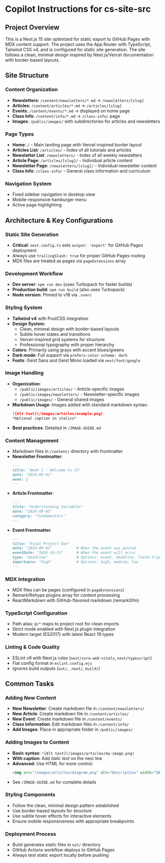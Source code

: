 # Copilot Instructions for cs-site-src

## Project Overview
This is a Next.js 15 site optimized for static export to GitHub Pages with MDX content support. The project uses the App Router with TypeScript, Tailwind CSS v4, and is configured for static site generation. The site follows a clean, minimal design inspired by Next.js/Vercel documentation with border-based layouts.

## Site Structure

### Content Organization
- **Newsletters**: `/content/newsletters/*.md` → `/newsletters/[slug]`
- **Articles**: `/content/articles/*.md` → `/articles/[slug]`
- **Events**: `/content/events/*.md` → displayed on home page
- **Class Info**: `/content/info/*.md` → `/class-info/` page
- **Images**: `/public/images/` with subdirectories for articles and newsletters

### Page Types
- **Home**: `/` - Main landing page with Vercel-inspired border layout
- **Articles List**: `/articles/` - Index of all tutorials and articles
- **Newsletter List**: `/newsletters/` - Index of all weekly newsletters
- **Article Page**: `/articles/[slug]/` - Individual article content
- **Newsletter Page**: `/newsletters/[slug]/` - Individual newsletter content
- **Class Info**: `/class-info/` - General class information and curriculum

### Navigation System
- Fixed sidebar navigation in desktop view
- Mobile-responsive hamburger menu
- Active page highlighting

## Architecture & Key Configurations

### Static Site Generation
- **Critical**: `next.config.ts` sets `output: 'export'` for GitHub Pages deployment
- Always use `trailingSlash: true` for proper GitHub Pages routing
- MDX files are treated as pages via `pageExtensions` array

### Development Workflow
- **Dev server**: `npm run dev` (uses Turbopack for faster builds)
- **Production build**: `npm run build` (also uses Turbopack)
- **Node version**: Pinned to v18 via `.nvmrc`

### Styling System
- **Tailwind v4** with PostCSS integration
- **Design System**:
  - Clean, minimal design with border-based layouts
  - Subtle hover states and transitions
  - Vercel-inspired grid systems for structure
  - Professional typography with proper hierarchy
- **Colors**: Primarily using grays with accent blues/greens
- **Dark mode**: Full support via `prefers-color-scheme: dark`
- **Fonts**: Geist Sans and Geist Mono loaded via `next/font/google`

### Image Handling
- **Organization**:
  - `/public/images/articles/` - Article-specific images
  - `/public/images/newsletters/` - Newsletter-specific images
  - `/public/images/` - General shared images
- **Markdown Usage**: Images added with standard markdown syntax:
  ```markdown
  ![Alt text](/images/articles/example.png)
  *Optional caption in italics*
  ```
- **Best practices**: Detailed in `/IMAGE-GUIDE.md`

### Content Management
- Markdown files in `/content/` directory with frontmatter
- **Newsletter Frontmatter**:
  ```markdown
  ---
  title: "Week 1 - Welcome to CS"
  date: "2024-09-01"
  week: 1
  ---
  ```
- **Article Frontmatter**:
  ```markdown
  ---
  title: "Understanding Variables"
  date: "2024-09-03"
  category: "fundamentals"
  ---
  ```
- **Event Frontmatter**:
  ```markdown
  ---
  title: "Final Project Due"
  date: "2024-09-01"           # When the event was posted
  eventDate: "2024-10-15"      # When the event will occur
  type: "deadline"             # Options: event, deadline, field-trip, announcement
  importance: "high"           # Options: high, medium, low
  ---
  ```

### MDX Integration
- MDX files can be pages (configured in `pageExtensions`)
- Remark/Rehype plugins array for content processing
- ReactMarkdown with GitHub-flavored markdown (remarkGfm)

### TypeScript Configuration
- Path alias: `@/*` maps to project root for clean imports
- Strict mode enabled with Next.js plugin integration
- Modern target (ES2017) with latest React 19 types

### Linting & Code Quality
- ESLint v9 with Next.js rules (`next/core-web-vitals`, `next/typescript`)
- Flat config format in `eslint.config.mjs`
- Ignores build outputs (`out/`, `.next/`, `build/`)

## Common Tasks

### Adding New Content
- **New Newsletter**: Create markdown file in `/content/newsletters/`
- **New Article**: Create markdown file in `/content/articles/`
- **New Event**: Create markdown file in `/content/events/`
- **Class Information**: Edit markdown files in `/content/info/`
- **Add Images**: Place in appropriate folder in `/public/images/`

### Adding Images to Content
- **Basic syntax**: `![Alt text](/images/articles/my-image.png)`
- **With caption**: Add *italic text* on the next line
- **Advanced**: Use HTML for more control:
  ```html
  <img src="/images/articles/diagram.png" alt="Description" width="500" />
  ```
- See `/IMAGE-GUIDE.md` for complete details

### Styling Components
- Follow the clean, minimal design pattern established
- Use border-based layouts for structure
- Use subtle hover effects for interactive elements
- Ensure mobile responsiveness with appropriate breakpoints

### Deployment Process
- Build generates static files in `out/` directory
- GitHub Actions workflow deploys to GitHub Pages
- Always test static export locally before pushing